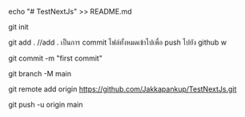 echo "# TestNextJs" >> README.md

git init

git add . //add . เป็นการ commit  ไฟล์ทั้งหมดเข้าไปเพื่อ push ไปยัง github w

git commit -m "first commit"

git branch -M main

git remote add origin https://github.com/Jakkapankup/TestNextJs.git

git push -u origin main